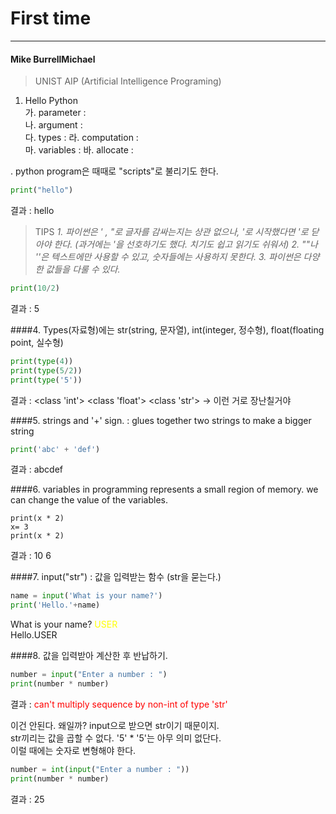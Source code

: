 First time
=================
***************

#### Mike BurrellMichael
>UNIST AIP (Artificial Intelligence Programing)
1. Hello Python   
가. parameter :  
나. argument :    
다. types :
라. computation :  
마. variables :
바. allocate :

. python program은 때때로 "scripts"로 불리기도 한다.

~~~ Python
print("hello")
~~~
결과 : hello

>TIPS
*1. 파이썬은 ' , "로 글자를 감싸는지는 상관 없으나, '로 시작했다면 '로 닫아야 한다. (과거에는 '을 선호하기도 했다. 치기도 쉽고 읽기도 쉬워서)*
*2. ""나 ''은 텍스트에만 사용할 수 있고, 숫자들에는 사용하지 못한다.*
*3. 파이썬은 다양한 값들을 다룰 수 있다.* 

~~~ Python
print(10/2)
~~~
결과 : 5

####4. Types(자료형)에는 str(string, 문자열), int(integer, 정수형), float(floating point, 실수형) 

~~~ Python
print(type(4))
print(type(5/2))
print(type('5'))
~~~
결과 : <class 'int'>
<class 'float'>
<class 'str'> -> 이런 거로 장난칠거야

####5. strings and '+' sign. : glues together two strings to make a bigger string

~~~ Python
print('abc' + 'def')
~~~
결과 : abcdef

####6. variables in programming represents a small region of memory. we can change the value of the variables.

~~~Pythonx= 5
print(x * 2)
x= 3
print(x * 2)
~~~
결과 : 10
6

####7. input("str") : 값을 입력받는 함수 (str을 묻는다.)

~~~Python
name = input('What is your name?')
print('Hello.'+name)
~~~
What is your name? <span style="color:yellow">USER</span>   
Hello.USER  

####8. 값을 입력받아 계산한 후 반납하기.

~~~Python
number = input("Enter a number : ")
print(number * number)
~~~
결과 : <span style="color:red">can't multiply sequence by non-int of type 'str'</span>   

이건 안된다. 왜일까? input으로 받으면 str이기 때문이지.  
str끼리는 값을 곱할 수 없다. '5' * '5'는 아무 의미 없단다.  
이럴 때에는 숫자로 변형해야 한다.

~~~Python
number = int(input("Enter a number : "))
print(number * number)
~~~
결과 : 25
